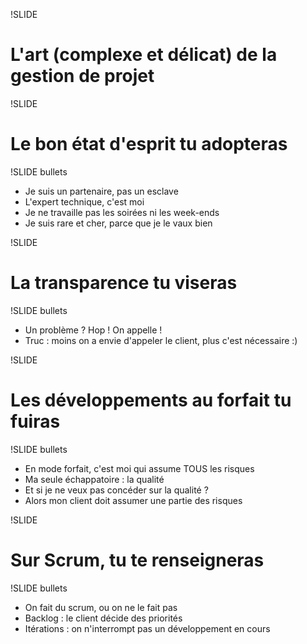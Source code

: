 !SLIDE

# L'art (complexe et délicat) de la gestion de projet #

!SLIDE

# Le bon état d'esprit tu adopteras #

!SLIDE bullets

* Je suis un partenaire, pas un esclave
* L'expert technique, c'est moi
* Je ne travaille pas les soirées ni les week-ends
* Je suis rare et cher, parce que je le vaux bien

!SLIDE

# La transparence tu viseras #

!SLIDE bullets

* Un problème ? Hop ! On appelle !
* Truc : moins on a envie d'appeler le client, plus c'est nécessaire :)

!SLIDE

# Les développements au forfait tu fuiras #

!SLIDE bullets

* En mode forfait, c'est moi qui assume TOUS les risques
* Ma seule échappatoire : la qualité
* Et si je ne veux pas concéder sur la qualité ?
* Alors mon client doit assumer une partie des risques

!SLIDE

# Sur Scrum, tu te renseigneras #

!SLIDE bullets

* On fait du scrum, ou on ne le fait pas
* Backlog : le client décide des priorités
* Itérations : on n'interrompt pas un développement en cours

